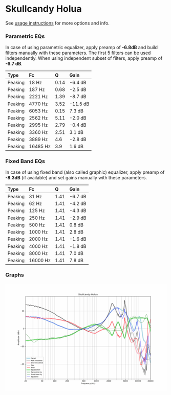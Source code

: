 # Skullcandy Holua
See [usage instructions](https://github.com/jaakkopasanen/AutoEq#usage) for more options and info.

### Parametric EQs
In case of using parametric equalizer, apply preamp of **-6.8dB** and build filters manually
with these parameters. The first 5 filters can be used independently.
When using independent subset of filters, apply preamp of **-6.7 dB**.

| Type    | Fc       |    Q | Gain     |
|:--------|:---------|:-----|:---------|
| Peaking | 18 Hz    | 0.14 | -6.4 dB  |
| Peaking | 187 Hz   | 0.68 | -2.5 dB  |
| Peaking | 2221 Hz  | 1.39 | -8.7 dB  |
| Peaking | 4770 Hz  | 3.52 | -11.5 dB |
| Peaking | 6053 Hz  | 0.15 | 7.3 dB   |
| Peaking | 2562 Hz  | 5.11 | -2.0 dB  |
| Peaking | 2995 Hz  | 2.79 | -0.4 dB  |
| Peaking | 3360 Hz  | 2.51 | 3.1 dB   |
| Peaking | 3889 Hz  | 4.6  | -2.8 dB  |
| Peaking | 16485 Hz | 3.9  | 1.6 dB   |

### Fixed Band EQs
In case of using fixed band (also called graphic) equalizer, apply preamp of **-8.3dB**
(if available) and set gains manually with these parameters.

| Type    | Fc       |    Q | Gain    |
|:--------|:---------|:-----|:--------|
| Peaking | 31 Hz    | 1.41 | -6.7 dB |
| Peaking | 62 Hz    | 1.41 | -4.2 dB |
| Peaking | 125 Hz   | 1.41 | -4.3 dB |
| Peaking | 250 Hz   | 1.41 | -2.9 dB |
| Peaking | 500 Hz   | 1.41 | 0.8 dB  |
| Peaking | 1000 Hz  | 1.41 | 2.8 dB  |
| Peaking | 2000 Hz  | 1.41 | -1.6 dB |
| Peaking | 4000 Hz  | 1.41 | -1.8 dB |
| Peaking | 8000 Hz  | 1.41 | 7.0 dB  |
| Peaking | 16000 Hz | 1.41 | 7.8 dB  |

### Graphs
![](./Skullcandy%20Holua.png)